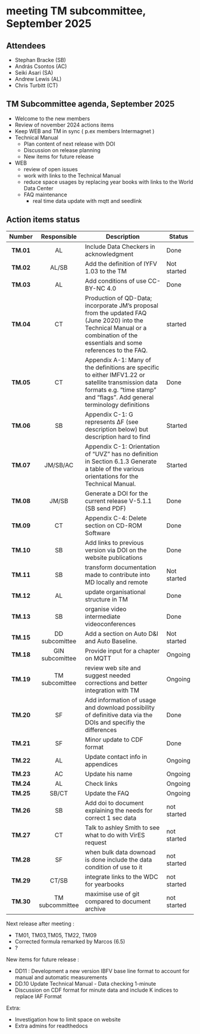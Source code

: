 # meeting TM subcommittee, September 2025

## Attendees
- Stephan Bracke (SB)
- András Csontos (AC)
- Seiki Asari (SA) 
- Andrew Lewis (AL)
- Chris Turbitt (CT)


## TM Subcommittee agenda, September 2025

* Welcome to the new members
* Review of november 2024 actions items 
* Keep WEB and TM in sync ( p.ex members Intermagnet )
* Technical Manual
  * Plan content of next release with DOI
  * Discussion on release planning
  * New items for future release
* WEB
  * review of open issues
  * work with links to the Technical Manual
  * reduce space usages by replacing year books with links to the World Data Center
  * FAQ maintenance
    * real time data update with mqtt and seedlink


## Action items status

|  Number   |   Responsible   | Description                                                                                                                                                                     | Status      |
|:---------:|:---------------:|---------------------------------------------------------------------------------------------------------------------------------------------------------------------------------|-------------|
| **TM.01** |       AL        | Include Data Checkers  in acknowledgment                                                                                                                                        | Done        |
| **TM.02** |      AL/SB      | Add the definition of IYFV 1.03 to the TM                                                                                                                                       | Not started |
| **TM.03** |       AL        | Add conditions of use CC-BY-NC 4.0                                                                                                                                              | Done        |
| **TM.04** |       CT        | Production of QD-Data; incorporate JM’s proposal from the updated FAQ (June 2020) into the Technical Manual or a combination of the essentials and some references to the FAQ.  | started     |
| **TM.05** |       CT        | Appendix A-1: Many of the definitions are specific to either IMFV1.22 or satellite transmission data formats e.g. “time stamp” and “flags”. Add general terminology definitions | Done        |
| **TM.06** |       SB        | Appendix C-1: G represents ΔF (see description below) but description hard to find                                                                                              | Started     |
| **TM.07** |    JM/SB/AC     | Appendix C-1: Orientation of “UVZ” has no definition in Section 6.1.3 Generate a table of the various orientations for the Technical Manual.                                    | Started     |
| **TM.08** |      JM/SB      | Generate a DOI for the current release V-5.1.1  (SB send PDF)                                                                                                                   | Done        |
| **TM.09** |       CT        | Appendix C-4: Delete section on CD-ROM Software                                                                                                                                 | Done        |
| **TM.10** |       SB        | Add links to previous version via DOI on the website publications                                                                                                               | Done        |
| **TM.11** |       SB        | transform documentation made to contribute into MD locally and remote                                                                                                           | Not started |
| **TM.12** |       AL        | update organisational structure in TM                                                                                                                                           | Done        |
| **TM.13** |       SB        | organise video intermediate videoconferences                                                                                                                                    | Done        |
| **TM.15** | DD subcomittee  | Add a section on Auto D&I and Auto Baseline.                                                                                                                                    | Not started |
| **TM.18** | GIN subcomittee | Provide input for  a chapter on MQTT                                                                                                                                            | Ongoing     |
| **TM.19** | TM subcomittee  | review web site and suggest needed corrections and better integration with TM                                                                                                   | Ongoing     |
| **TM.20** |       SF        | Add information of usage and download possibility of definitive data via the DOIs and specifiy   the differences                                                                | Done        |
| **TM.21** |       SF        | Minor update to CDF format                                                                                                                                                      | Done        |
| **TM.22** |       AL        | Update contact info in appendices                                                                                                                                               | Ongoing     |
| **TM.23** |       AC        | Update his name                                                                                                                                                                 | Ongoing     |
| **TM.24** |       AL        | Check links                                                                                                                                                                     | Ongoing     |
| **TM.25** |      SB/CT      | Update the FAQ                                                                                                                                                                  | Ongoing     |
| **TM.26** |       SB        | Add doi to document explaining the needs for correct 1 sec data                                                                                                                 | not started |
| **TM.27** |      CT     | Talk to ashley Smith to see what to do with VirES request    | not started     |      
| **TM.28** |      SF     | when bulk data downoad is done include the data condition of use to it    | not started     |                  
| **TM.29** |      CT/SB     | integrate links to the WDC for yearbooks   | not started     |                   
| **TM.30** |      TM subcommittee     | maximise use of git compared to document archive   | not started     |                   

Next release after meeting : 

* TM01, TM03,TM05, TM22, TM09
* Corrected formula remarked by Marcos (6.5)
* ?

New items for future release :

* DD11 : Development  a new version IBFV base line format to account for manual and automatic measurements
* DD.10 		Update Technical Manual - Data checking 1-minute
* Discussion on CDF format for minute data and include K indices to replace IAF Format




Extra:

* Investigation how to limit space on website
* Extra admins for readthedocs

